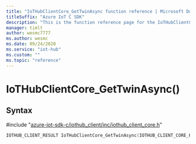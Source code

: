 ```yaml
---                             
title: "IoTHubClientCore_GetTwinAsync function reference | Microsoft Docs" 
titleSuffix: "Azure IoT C SDK"            
description: "This is the function reference page for the IoTHubClientCore_GetTwinAsync() function in the Azure IoT C SDK. This SDK is used with Azure IoT Hub and Azure IoT Hub Device Provisioning Service"            
manager: timlt                 
author: wesmc7777              
ms.author: wesmc               
ms.date: 09/24/2020                    
ms.service: "iot-hub"             
ms.custom: ""                
ms.topic: "reference"        
---                            
```


# IoTHubClientCore_GetTwinAsync()

## Syntax

\#include "[azure-iot-sdk-c/iothub_client/inc/iothub_client_core.h](../iothub-client-core-h.md)"  
```C
IOTHUB_CLIENT_RESULT IoTHubClientCore_GetTwinAsync(IOTHUB_CLIENT_CORE_HANDLE  MU_C2);
```

